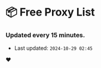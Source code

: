 # :package: Free Proxy List
### Updated every 15 minutes.

- Last updated: `2024-10-29 02:45`

:heart:
